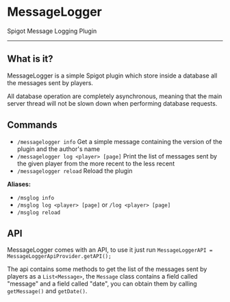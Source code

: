 # MessageLogger
Spigot Message Logging Plugin
***
## What is it?

MessageLogger is a simple Spigot plugin which store inside a database all the messages sent by players.

All database operation are completely asynchronous, meaning that the main server thread will not be slown down when performing database requests.

## Commands
- ```/messagelogger info``` Get a simple message containing the version of the plugin and the author's name
- ```/messagelogger log <player> [page]``` Print the list of messages sent by the given player from the more recent to the less recent
- ```/messagelogger reload``` Reload the plugin
  
**Aliases:**
- ```/msglog info```
- ```/msglog log <player> [page]``` or ```/log <player> [page]```
- ```/msglog reload```

## API

MessageLogger comes with an API, to use it just run ```MessageLoggerAPI = MessageLoggerApiProvider.getAPI();```

The api contains some methods to get the list of the messages sent by players as a ```List<Message>```, the ```Message``` class contains a field called "message" and a field called "date", you can obtain them by calling ```getMessage()``` and ```getDate()```.
